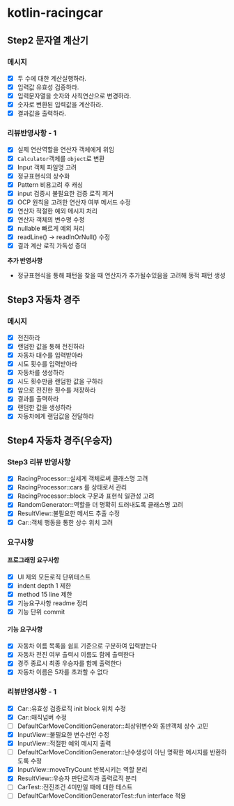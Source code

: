 # kotlin-racingcar

## Step2 문자열 계산기
### 메시지
- [x] 두 수에 대한 계산실행하라.
- [x] 입력값 유효성 검증하라.
- [x] 입력문자열을 숫자와 사칙연산으로 변경하라.
- [x] 숫자로 변환된 입력값을 계산하라.
- [x] 결과값을 출력하라.

### 리뷰반영사항 - 1
- [x] 실제 연산역할을 연산자 객체에게 위임
- [x] `Calculator`객체를 `object`로 변환
- [x] Input 객체 파일명 고려
- [x] 정규표현식의 상수화
- [x] Pattern 비용고려 후 캐싱
- [x] input 검증시 불필요한 검증 로직 제거
- [x] OCP 원칙을 고려한 연산자 여부 메서드 수정
- [x] 연산자 적절한 예외 메시지 처리
- [x] 연산자 객체의 변수명 수정
- [x] nullable 빠르게 예외 처리
- [x] readLine() -> readlnOrNull() 수정
- [x] 결과 계산 로직 가독성 증대

**추가 반영사항**
- 정규표현식을 통해 패턴을 찾을 때 연산자가 추가될수있음을 고려해 동적 패턴 생성



## Step3 자동차 경주
### 메시지

- [x] 전진하라
- [x] 랜덤한 값을 통해 전진하라
- [x] 자동차 대수를 입력받아라
- [x] 시도 횟수를 입력받아라
- [x] 자동차를 생성하라
- [x] 시도 횟수만큼 랜덤한 값을 구하라
- [x] 앞으로 전진한 횟수를 저장하라
- [x] 결과를 출력하라
- [x] 랜덤한 값을 생성하라
- [x] 자동차에게 랜덤값을 전달하라

## Step4 자동차 경주(우승자)
### Step3 리뷰 반영사항
- [x] RacingProcessor::실세계 객체로써 클래스명 고려 
- [x] RacingProcessor::cars 를 상태로서 관리
- [x] RacingProcessor::block 구문과 표현식 일관성 고려
- [x] RandomGenerator::역할을 더 명확히 드러내도록 클래스명 고려
- [x] ResultView::불필요한 메서드 추출 수정
- [x] Car::객체 행동을 통한 상수 위치 고려

### 요구사항
#### 프로그래밍 요구사항
- [x] UI 제외 모든로직 단위테스트
- [x] indent depth 1 제한
- [x] method 15 line 제한
- [x] 기능요구사항 readme 정리
- [x] 기능 단위 commit

#### 기능 요구사항
- [x] 자동차 이름 목록을 쉼표 기준으로 구분하여 입력받는다
- [x] 자동차 전진 여부 출력시 이름도 함께 출력한다
- [x] 경주 종료시 최종 우승자를 함께 출력한다
- [x] 자동차 이름은 5자를 초과할 수 없다

### 리뷰반영사항 - 1
- [x] Car::유효성 검증로직 init block 위치 수정
- [x] Car::매직넘버 수정
- [ ] DefaultCarMoveConditionGenerator::최상위변수와 동반객체 상수 고민
- [x] InputView::불필요한 변수선언 수정
- [x] InputView::적절한 예외 메시지 출력
- [ ] DefaultCarMoveConditionGenerator::난수생성이 아닌 명확한 메시지를 반환하도록 수정
- [x] InputView::moveTryCount 반복시키는 역할 분리
- [x] ResultView::우승자 판단로직과 출력로직 분리
- [ ] CarTest::전진조건 4미만일 때에 대한 테스트
- [ ] DefaultCarMoveConditionGeneratorTest::fun interface 적용
